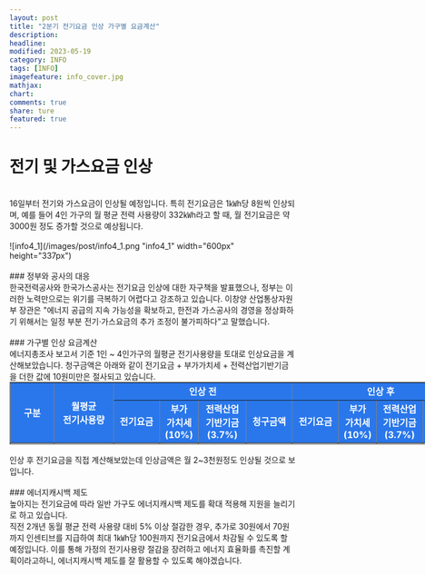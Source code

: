 ```yaml
---
layout: post
title: "2분기 전기요금 인상 가구별 요금계산"
description:
headline:
modified: 2023-05-19
category: INFO
tags: [INFO]
imagefeature: info_cover.jpg
mathjax:
chart:
comments: true
share: ture
featured: true
---
```


# 전기 및 가스요금 인상  
<br/>
16일부터 전기와 가스요금이 인상될 예정입니다. 특히 전기요금은 1㎾h당 8원씩 인상되며, 예를 들어 4인 가구의 월 평균 전력 사용량이 332㎾h라고 할 때, 월 전기요금은 약 3000원 정도 증가할 것으로 예상됩니다.  
<br/>
<br/>
![info4_1](/images/post/info4_1.png "info4_1" width="600px" height="337px")  
<br/>
<br/>
### 정부와 공사의 대응  
<br/>
한국전력공사와 한국가스공사는 전기요금 인상에 대한 자구책을 발표했으나, 정부는 이러한 노력만으로는 위기를 극복하기 어렵다고 강조하고 있습니다. 이창양 산업통상자원부 장관은 "에너지 공급의 지속 가능성을 확보하고, 한전과 가스공사의 경영을 정상화하기 위해서는 일정 부분 전기·가스요금의 추가 조정이 불가피하다"고 말했습니다.  
<br/>
<br/>
### 가구별 인상 요금계산  
<br/>
에너지총조사 보고서 기준 1인 ~ 4인가구의 월평균 전기사용량을 토대로 인상요금을 계산해보았습니다.  
청구금액은 아래와 같이 전기요금 + 부가가치세 + 전력산업기반기금을 더한 값에 10원미만은 절사되고 있습니다.  
<br/>

<table style="border-collapse: collapse; width: 900px; margin: 0 auto; height: 110px; overflow: auto;" border="1" data-ke-align="alignLeft" data-ke-style="style5">
<tbody>
<tr style="height: 20px;">
<td style="width: 8.60465%; height: 30px; text-align: center; background: #2a77eb; color: #fff;" rowspan="2"><b>구</b><b>분</b></td>
<td style="width: 11.744%; height: 30px; text-align: center; background: #2a77eb; color: #fff;" rowspan="2"><b>월평균</b><br /><b>전기사용량</b></td>
<td style="width: 35.1163%; height: 20px; text-align: center; background: #2a77eb; color: #fff;" colspan="4"><b>인상 전</b></td>
<td style="height: 20px; width: 34.6803%; text-align: center; background: #2a77eb; color: #fff;" colspan="4"><b>인상 후</b></td>
<td style="width: 42.6745%; text-align: center; height: 30px; background: #2a77eb; color: #fff;" rowspan="2"><b>인상금액</b></td>
</tr>
<tr style="height: 10px;">
<td style="width: 9.04073%; height: 10px; text-align: center; background: #2a77eb; color: #fff;"><b>전기요금</b></td>
<td style="width: 7.64537%; height: 10px; text-align: center; background: #2a77eb; color: #fff;"><b>부가</b><br /><b>가치세</b><br /><b>(10%)</b></td>
<td style="width: 9.38953%; height: 10px; text-align: center; background: #2a77eb; color: #fff;"><b>전력산업</b><br /><b>기반기금</b><br /><b>(3.7%)</b></td>
<td style="width: 9.04072%; height: 10px; text-align: center; background: #2a77eb; color: #fff;"><b>청구금액</b></td>
<td style="width: 9.15695%; height: 10px; text-align: center; background: #2a77eb; color: #fff;"><b>전기요금</b></td>
<td style="width: 7.25301%; height: 10px; text-align: center; background: #2a77eb; color: #fff;"><b>부가</b><br /><b>가치세</b><br /><b>(10%)</b></td>
<td style="width: 9.11337%; height: 10px; text-align: center; background: #2a77eb; color: #fff;"><b>전력산업</b><br /><b>기반기금</b><br /><b>(3.7%)</b></td>
<td style="width: 9.157%; height: 10px; text-align: center; background: #2a77eb; color: #fff;"><b>청구금액</b></td>
</tr>
<tr style="height: 20px;">
<td style="width: 8.60465%; height: 20px; text-align: center;">1인가구</td>
<td style="width: 11.744%; height: 20px; text-align: center;">230 kWh</td>
<td style="width: 9.04073%; height: 20px; text-align: right;">33,418</td>
<td style="width: 7.64537%; height: 20px; text-align: right;">3,342</td>
<td style="width: 9.38953%; height: 20px; text-align: right;">1,230</td>
<td style="width: 9.04072%; height: 20px; text-align: right;"><b><span style="color: #006dd7;">37,990</span></b></td>
<td style="width: 9.15695%; height: 20px; text-align: right;">35,258</td>
<td style="width: 7.25301%; height: 20px; text-align: right;">3,526</td>
<td style="width: 9.11337%; height: 20px; text-align: right;">1,300</td>
<td style="width: 9.157%; height: 20px; text-align: right;"><b><span style="color: #006dd7;">40,080</span></b></td>
<td style="width: 42.6745%; height: 20px; text-align: right;"><span style="color: #ee2323;"><b>🔼 2,090</b></span></td>
</tr>
<tr style="height: 20px;">
<td style="width: 8.60465%; height: 20px; text-align: center;">2인가구</td>
<td style="width: 11.744%; height: 20px; text-align: center;">289 <span style="background-color: #f9f9f9; color: #333333; text-align: center;">kWh</span></td>
<td style="width: 9.04073%; height: 20px; text-align: right;">46,433</td>
<td style="width: 7.64537%; height: 20px; text-align: right;">4,643</td>
<td style="width: 9.38953%; height: 20px; text-align: right;">1,710</td>
<td style="width: 9.04072%; height: 20px; text-align: right;"><b><span style="color: #006dd7;">52,780</span></b></td>
<td style="width: 9.15695%; height: 20px; text-align: right;">48,745</td>
<td style="width: 7.25301%; height: 20px; text-align: right;">4,875</td>
<td style="width: 9.11337%; height: 20px; text-align: right;">1,800</td>
<td style="width: 9.157%; height: 20px; text-align: right;"><b><span style="color: #006dd7;">55,420</span></b></td>
<td style="width: 42.6745%; height: 20px; text-align: right;"><span style="color: #ee2323;"><b><span style="background-color: #f9f9f9; text-align: right;">🔼&nbsp;</span>2,640</b></span></td>
</tr>
<tr style="height: 20px;">
<td style="width: 8.60465%; height: 20px; text-align: center;">3인가구</td>
<td style="width: 11.744%; height: 20px; text-align: center;">298 <span style="background-color: #f9f9f9; color: #333333; text-align: center;">kWh</span></td>
<td style="width: 9.04073%; height: 20px; text-align: right;">48,418</td>
<td style="width: 7.64537%; height: 20px; text-align: right;">4,842</td>
<td style="width: 9.38953%; height: 20px; text-align: right;">1,790</td>
<td style="width: 9.04072%; height: 20px; text-align: right;"><b><span style="color: #006dd7;">55,050</span></b></td>
<td style="width: 9.15695%; height: 20px; text-align: right;">50,802</td>
<td style="width: 7.25301%; height: 20px; text-align: right;">5,080</td>
<td style="width: 9.11337%; height: 20px; text-align: right;">1,870</td>
<td style="width: 9.157%; height: 20px; text-align: right;"><b><span style="color: #006dd7;">57,750</span></b></td>
<td style="width: 42.6745%; height: 20px; text-align: right;"><span style="color: #ee2323;"><b><span style="background-color: #f9f9f9; text-align: right;">🔼&nbsp;</span>2,700</b></span></td>
</tr>
<tr style="height: 20px;">
<td style="width: 8.60465%; height: 20px; text-align: center;">4인가구</td>
<td style="width: 11.744%; height: 20px; text-align: center;">332 <span style="background-color: #f9f9f9; color: #333333; text-align: center;">kWh</span></td>
<td style="width: 9.04073%; height: 20px; text-align: right;">55,919</td>
<td style="width: 7.64537%; height: 20px; text-align: right;">5,592</td>
<td style="width: 9.38953%; height: 20px; text-align: right;">2,060</td>
<td style="width: 9.04072%; height: 20px; text-align: right;"><b><span style="color: #006dd7;">63,570</span></b></td>
<td style="width: 9.15695%; height: 20px; text-align: right;">58,575</td>
<td style="width: 7.25301%; height: 20px; text-align: right;">5,858</td>
<td style="width: 9.11337%; height: 20px; text-align: right;">2,160</td>
<td style="width: 9.157%; height: 20px; text-align: right;"><b><span style="color: #006dd7;">66,590</span></b></td>
<td style="width: 42.6745%; height: 20px; text-align: right;"><span style="color: #ee2323;"><b><span style="background-color: #f9f9f9; text-align: right;">🔼&nbsp;</span>3,020</b></span></td>
</tr>
</tbody>
</table>
<br/>
인상 후 전기요금을 직접 계산해보았는데 인상금액은 월 2~3천원정도 인상될 것으로 보입니다.
<br/>
<br/>
### 에너지캐시백 제도  
<br/>
높아지는 전기요금에 따라 일반 가구도 에너지캐시백 제도를 확대 적용해 지원을 늘리기로 하고 있습니다.  
<br/>
직전 2개년 동월 평균 전력 사용량 대비 5% 이상 절감한 경우, 추가로 30원에서 70원까지 인센티브를 지급하여 최대 1㎾h당 100원까지 전기요금에서 차감될 수 있도록 할 예정입니다. 이를 통해 가정의 전기사용량 절감을 장려하고 에너지 효율화를 촉진할 계획이라고하니, 에너지캐시백 제도를 잘 활용할 수 있도록 해야겠습니다.  